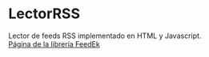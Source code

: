 # LectorRSS
Lector de feeds RSS implementado en HTML y Javascript.  
[Página de la librería FeedEk](https://www.jquery-plugins.net/FeedEK/FeedEk.html)
